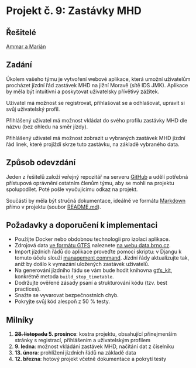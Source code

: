 # Projekt č. 9: Zastávky MHD

## Řešitelé
[Ammar a Marián](https://github.com/Ammar884/MHDzastavky)

## Zadání
Úkolem vašeho týmu je vytvoření webové aplikace, která umožní uživatelům procházet jízdní řád zastávek MHD na jižní Moravě (sítě IDS JMK). Aplikace by měla být intuitivní a poskytovat uživatelsky přívětivý zážitek.

Uživatel má možnost se registrovat, přihlašovat se a odhlašovat, upravit si svůj uživatelský profil.

Přihlášený uživatel má možnost vkládat do svého profilu zastávky MHD dle názvu (bez ohledu na směr jízdy).

Přihlášený uživatel má možnost zobrazit u vybraných zastávek MHD jízdní řád linek, které projíždí skrze tuto zastávku, na základě vybraného data.

## Způsob odevzdání
Jeden z řešitelů založí veřejný repozitář na serveru [GitHub](https://github.com/) a udělí potřebná přístupová oprávnění ostatním členům týmu, aby se mohli na projektu spolupodílet. Poté pošle vyučujícímu odkaz na projekt.

Součástí by měla být stručná dokumentace, ideálně ve formátu [Markdown](https://www.markdownguide.org/) přímo v projektu (soubor [README.md](https://docs.github.com/en/repositories/managing-your-repositorys-settings-and-features/customizing-your-repository/about-readmes)).

## Požadavky a doporučení k implementaci
 * Použijte Docker nebo obdobnou technologii pro izolaci aplikace.
 * Zdrojová data [ve formátu GTFS](https://developers.google.com/transit/gtfs/reference/) naleznete [na webu data.brno.cz](https://data.brno.cz/datasets/379d2e9a7907460c8ca7fda1f3e84328).
 * Import jízdních řádů do aplikace proveďte pomocí skriptu: v Djangu k tomuto účelu slouží [management command](https://docs.djangoproject.com/en/stable/howto/custom-management-commands/). Jízdní řády aktualizujte tak, aniž by došlo k vymazání uložených zastávek uživatelů.
 * Na generování jízdního řádu se vám bude hodit knihovna [gtfs_kit](https://github.com/mrcagney/gtfs_kit/), konkrétně metoda `build_stop_timetable`.
 * Dodržujte ověřené zásady psaní a strukturování kódu (tzv. best practices).
 * Snažte se vyvarovat bezpečnostních chyb.
 * Pokryjte svůj kód alespoň z 50 % testy.

## Milníky
 1. **~~28. listopadu~~ 5. prosince**: kostra projektu, obsahující přinejmenším stránky s registrací, přihlášením a uživatelským profilem
 2. **9. ledna**: možnost vkládání zastávek MHD, načítání dat z číselníku
 3. **13. února**: prohlížení jízdních řádů na základě data
 4. **12. března**: hotový projekt včetně dokumentace a pokrytí testy
